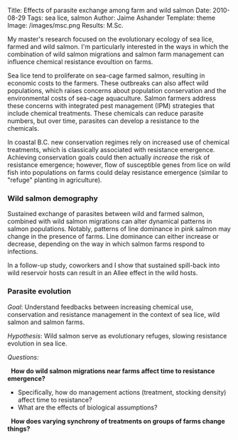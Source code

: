 Title: Effects of parasite exchange among farm and wild salmon
Date: 2010-08-29
Tags: sea lice, salmon
Author: Jaime Ashander
Template: theme 
Image: /images/msc.png
Results: M.Sc.

My master's research focused on the evolutionary ecology of sea lice,
   farmed and wild salmon. I'm particularly interested in the ways in
   which the combination of wild salmon migrations and salmon farm
   management can influence chemical resistance evoultion on farms.
  
Sea lice tend to proliferate on sea-cage farmed salmon, resulting in
economic costs to the farmers. These outbreaks can also affect wild
populations, which raises concerns about population conservation and
the environmental costs of sea-cage aquaculture. Salmon farmers
address these concerns with integrated pest management (IPM)
strategies that include chemical treatments. These chemicals can
reduce parasite numbers, but over time, parasites can develop a
resistance to the chemicals.

     
In coastal B.C. new conservation regimes rely on increased use of
  chemical treatments, which is classically associated with resistance
  emergence. Achieving conservation goals could then actually
  <i>increase</i> the risk of resistance emergence; however, flow of
  susceptible genes from lice on wild fish into populations on farms
  could delay resistance emergence (similar to "refuge" planting in
  agriculture).

### Wild salmon demography

Sustained exchange of parasites between wild and farmed salmon,
  combined with wild salmon migrations can alter dynamical patterns in
  salmon populations. Notably, patterns of line dominance in pink
  salmon may change in the presence of farms.  Line dominance can
  either increase or decrease, depending on the way in which salmon
  farms respond to infections.

In a follow-up study, coworkers and I show that sustained spill-back
into wild reservoir hosts can result in an Allee effect in the wild
hosts.


### Parasite evolution

  <i>Goal</i>: Understand feedbacks between increasing chemical use,
 conservation and resistance management in the context of sea lice,
 wild salmon and salmon farms.

<i>Hypothesis</i>: Wild salmon serve as evolutionary refuges, slowing
resistance evolution in sea lice. <!--, and thus provide an
<i>ecosystem service</i>. -->
  
_Questions:_

&nbsp; **How do wild salmon migrations near farms affect time to resistance emergence?**

* Specifically, how do
  management actions (treatment, stocking density) affect time to
  resistance?
* What are the effects of biological assumptions?

&nbsp; **How does varying synchrony of treatments on groups of farms change things?**
